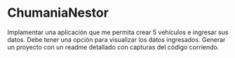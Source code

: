 # ChumaniaNestor
Implamentar una aplicación que me permita crear  5 vehículos e ingresar sus datos. Debe tener una opción para visualizar los datos ingresados. Generar un proyecto con un readme detallado con capturas del código corriendo. 
